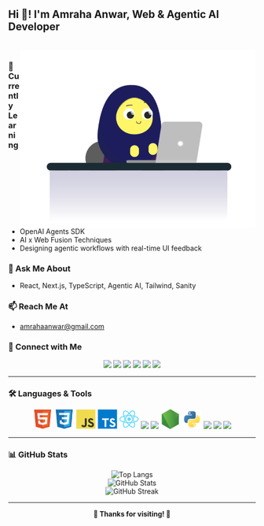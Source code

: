 
<h2 align="left">Hi 👋! I'm Amraha Anwar, Web & Agentic AI Developer </h2>
<br clear="both">
<img align="right" height="360" src="./assets/girl.gif" alt="Hello GIF" />

### 🌱 Currently Learning
- OpenAI Agents SDK  
- AI x Web Fusion Techniques  
- Designing agentic workflows with real-time UI feedback  

### 💬 Ask Me About
- React, Next.js, TypeScript, Agentic AI, Tailwind, Sanity

### 📫 Reach Me At
- amrahaanwar@gmail.com


### 🤝 Connect with Me

<p align="center">
  <a href="https://twitter.com/amrahaanwar4573" target="_blank"><img src="https://raw.githubusercontent.com/rahuldkjain/github-profile-readme-generator/master/src/images/icons/Social/twitter.svg" height="30" /></a>
  <a href="https://www.linkedin.com/in/amraha-anwar-45bb342b3/" target="_blank"><img src="https://raw.githubusercontent.com/rahuldkjain/github-profile-readme-generator/master/src/images/icons/Social/linked-in-alt.svg" height="30" /></a>
  <a href="https://www.facebook.com/profile.php?id=61575787720877" target="_blank"><img src="https://raw.githubusercontent.com/rahuldkjain/github-profile-readme-generator/master/src/images/icons/Social/facebook.svg" height="30" /></a>
  <a href="https://instagram.com/amrahaanwar" target="_blank"><img src="https://raw.githubusercontent.com/rahuldkjain/github-profile-readme-generator/master/src/images/icons/Social/instagram.svg" height="30" /></a>
  <a href="https://www.behance.net/amrahaanwar" target="_blank"><img src="https://raw.githubusercontent.com/rahuldkjain/github-profile-readme-generator/master/src/images/icons/Social/behance.svg" height="30" /></a>
  <a href="https://medium.com/@amrahaanwar" target="_blank"><img src="https://raw.githubusercontent.com/rahuldkjain/github-profile-readme-generator/master/src/images/icons/Social/medium.svg" height="30" /></a>
</p>

---

### 🛠️ Languages & Tools

<p align="center">
  <img src="https://raw.githubusercontent.com/devicons/devicon/master/icons/html5/html5-original.svg" width="40" />
  <img src="https://raw.githubusercontent.com/devicons/devicon/master/icons/css3/css3-original.svg" width="40" />
  <img src="https://raw.githubusercontent.com/devicons/devicon/master/icons/javascript/javascript-original.svg" width="40" />
  <img src="https://raw.githubusercontent.com/devicons/devicon/master/icons/typescript/typescript-original.svg" width="40" />
  <img src="https://raw.githubusercontent.com/devicons/devicon/master/icons/react/react-original.svg" width="40" />
  <img src="https://cdn.worldvectorlogo.com/logos/nextjs-2.svg" width="40" />
  <img src="https://www.vectorlogo.zone/logos/tailwindcss/tailwindcss-icon.svg" width="40" />
  <img src="https://raw.githubusercontent.com/devicons/devicon/master/icons/nodejs/nodejs-original.svg" width="40" />
  <img src="https://raw.githubusercontent.com/devicons/devicon/master/icons/python/python-original.svg" width="40" />
  <img src="https://www.vectorlogo.zone/logos/sqlite/sqlite-icon.svg" width="40" />
  <img src="https://www.vectorlogo.zone/logos/git-scm/git-scm-icon.svg" width="40" />
  <img src="https://www.vectorlogo.zone/logos/figma/figma-icon.svg" width="40" />
</p>

---

### 📊 GitHub Stats

<div align="center">

  <img src="https://github-readme-stats.vercel.app/api/top-langs?username=amraha-anwar&show_icons=true&locale=en&layout=compact&theme=dark" alt="Top Langs" />
  
  <br/>

  <img src="https://github-readme-stats.vercel.app/api?username=amraha-anwar&show_icons=true&locale=en&theme=dark" alt="GitHub Stats" />
  
  <br/>

  <img src="https://github-readme-streak-stats.herokuapp.com/?user=amraha-anwar&theme=dark" alt="GitHub Streak" />

</div>

---

<div align="center">
  <strong>🎀 Thanks for visiting! 🎀</strong>  
</div>
